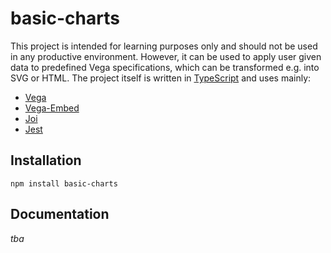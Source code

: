 # basic-charts

This project is intended for learning purposes only and should not be used in any productive environment. However, it can be used to apply user given data to predefined Vega specifications, which can be transformed e.g. into SVG or HTML. The project itself is written in [TypeScript](https://www.npmjs.com/package/typescript) and uses mainly:

* [Vega](https://www.npmjs.com/package/vega)
* [Vega-Embed](https://www.npmjs.com/package/vega-embed)
* [Joi](https://www.npmjs.com/package/@hapi/joi)
* [Jest](https://www.npmjs.com/package/jest)

## Installation

```
npm install basic-charts
```

## Documentation

_tba_
